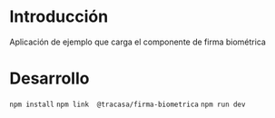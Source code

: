 # Introducción

Aplicación de ejemplo que carga el componente de firma biométrica

# Desarrollo

`npm install`
`npm link  @tracasa/firma-biometrica`
`npm run dev`